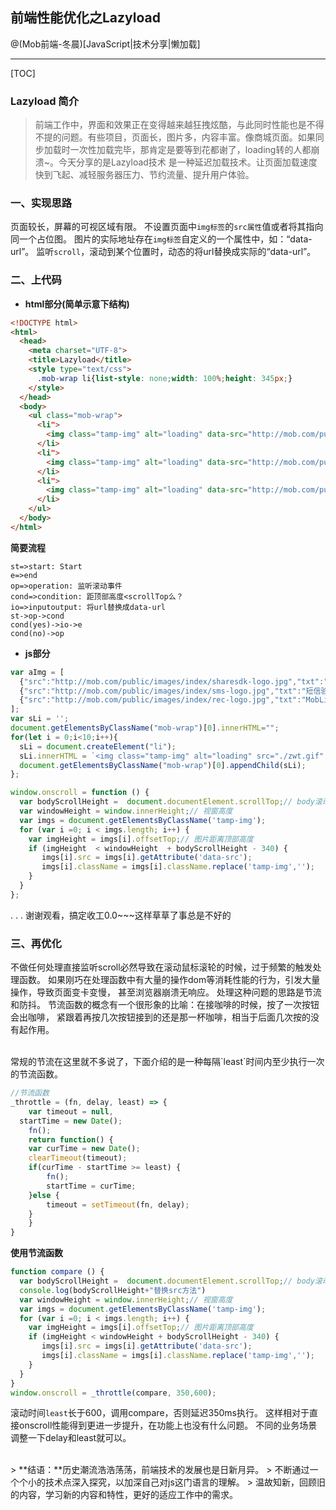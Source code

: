 ## 前端性能优化之Lazyload

@(Mob前端-冬晨)[JavaScript|技术分享|懒加载]

-------------------

[TOC]

### Lazyload 简介

> 前端工作中，界面和效果正在变得越来越狂拽炫酷，与此同时性能也是不得不提的问题。有些项目，页面长，图片多，内容丰富。像商城页面。如果同步加载时一次性加载完毕，那肯定是要等到花都谢了，loading转的人都崩溃~。今天分享的是Lazyload技术 是一种延迟加载技术。让页面加载速度快到飞起、减轻服务器压力、节约流量、提升用户体验。
 
### 一、实现思路
页面较长，屏幕的可视区域有限。
不设置页面中`img标签`的`src属性`值或者将其指向同一个占位图。
图片的实际地址存在`img标签`自定义的一个属性中，如：“data-url”。
监听`scroll`，滚动到某个位置时，动态的将url替换成实际的“data-url”。

### 二、上代码

- **html部分(简单示意下结构)**
``` html
<!DOCTYPE html>
<html>
  <head>
    <meta charset="UTF-8">
    <title>Lazyload</title>
    <style type="text/css">
      .mob-wrap li{list-style: none;width: 100%;height: 345px;}
    </style>
  </head>
  <body>
    <ul class="mob-wrap">
      <li">
        <img class="tamp-img" alt="loading" data-src="http://mob.com/public/images/index/sharesdk-logo.jpg"><p>ShareSDK轻松实现社会化功能</p>
      </li>
      <li">
        <img class="tamp-img" alt="loading" data-src="http://mob.com/public/images/index/sms-logo.jpg"><p>短信验证码SDK</p>
      </li>
      <li">
        <img class="tamp-img" alt="loading" data-src="http://mob.com/public/images/index/rec-logo.jpg"><p>MobLink实现Web与App的无缝链接</p>
      </li>
    </ul>
  </body>
</html>
```
**简要流程**
```flow
st=>start: Start
e=>end
op=>operation: 监听滚动事件
cond=>condition: 距顶部高度<scrollTop么？
io=>inputoutput: 将url替换成data-url
st->op->cond
cond(yes)->io->e
cond(no)->op
```
- **js部分**
``` javascript
var aImg = [
  {"src":"http://mob.com/public/images/index/sharesdk-logo.jpg","txt":"ShareSDK轻松实现社会化功能"},
  {"src":"http://mob.com/public/images/index/sms-logo.jpg","txt":"短信验证码SDK"},
  {"src":"http://mob.com/public/images/index/rec-logo.jpg","txt":"MobLink实现Web与App的无缝链接"}
];
var sLi = '';
document.getElementsByClassName("mob-wrap")[0].innerHTML="";
for(let i = 0;i<10;i++){
  sLi = document.createElement("li");
  sLi.innerHTML = `<img class="tamp-img" alt="loading" src="./zwt.gif" data-src="${aImg[i%3].src}"><p>${aImg[i%3].txt}</p>`;
  document.getElementsByClassName("mob-wrap")[0].appendChild(sLi);
};

window.onscroll = function () {
  var bodyScrollHeight =  document.documentElement.scrollTop;// body滚动高度
  var windowHeight = window.innerHeight;// 视窗高度
  var imgs = document.getElementsByClassName('tamp-img');
  for (var i =0; i < imgs.length; i++) {
    var imgHeight = imgs[i].offsetTop;// 图片距离顶部高度 
    if (imgHeight  < windowHeight  + bodyScrollHeight - 340) {
       imgs[i].src = imgs[i].getAttribute('data-src');
       imgs[i].className = imgs[i].className.replace('tamp-img','');
    }
  }
};
```
.
.
.
 谢谢观看，搞定收工0.0~~~这样草草了事总是不好的

### 三、再优化
不做任何处理直接监听scroll必然导致在滚动鼠标滚轮的时候，过于频繁的触发处理函数。
如果刚巧在处理函数中有大量的操作dom等消耗性能的行为，引发大量操作，导致页面变卡变慢，
甚至浏览器崩溃无响应。
处理这种问题的思路是节流和防抖。
节流函数的概念有一个很形象的比喻：在接咖啡的时候，按了一次按钮会出咖啡，
紧跟着再按几次按钮接到的还是那一杯咖啡，相当于后面几次按的没有起作用。

<br>
常规的节流在这里就不多说了，下面介绍的是一种每隔`least`时间内至少执行一次的节流函数。

``` javascript
//节流函数
_throttle = (fn, delay, least) => {
    var timeout = null,
  startTime = new Date();
    fn();
    return function() {
    var curTime = new Date();
    clearTimeout(timeout);
    if(curTime - startTime >= least) {
        fn();
        startTime = curTime;
    }else {
        timeout = setTimeout(fn, delay);
    }
    }
}
```

**使用节流函数**
``` javascript
function compare () {
  var bodyScrollHeight =  document.documentElement.scrollTop;// body滚动高度
  console.log(bodyScrollHeight+"替换src方法")
  var windowHeight = window.innerHeight;// 视窗高度
  var imgs = document.getElementsByClassName('tamp-img');
  for (var i =0; i < imgs.length; i++) {
    var imgHeight = imgs[i].offsetTop;// 图片距离顶部高度 
    if (imgHeight < windowHeight + bodyScrollHeight - 340) {
       imgs[i].src = imgs[i].getAttribute('data-src');
       imgs[i].className = imgs[i].className.replace('tamp-img','');
    }
  }
}
window.onscroll = _throttle(compare, 350,600);
```
滚动时间`least`长于600，调用compare，否则延迟350ms执行。
这样相对于直接onscroll性能得到更进一步提升，在功能上也没有什么问题。
不同的业务场景调整一下delay和least就可以。

<br>
>  **结语：**历史潮流浩浩荡荡，前端技术的发展也是日新月异。
>  不断通过一个个小的技术点深入探究，以加深自己对js这门语言的理解。
>  温故知新，回顾旧的内容，学习新的内容和特性，更好的适应工作中的需求。